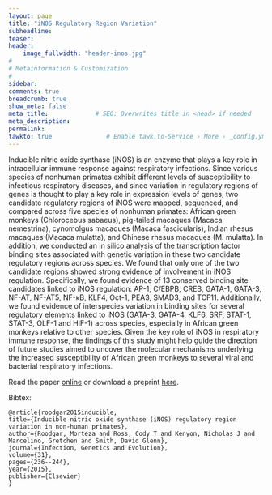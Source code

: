 ```yaml
---
layout: page
title: "iNOS Regulatory Region Variation"
subheadline: 
teaser: 
header:
    image_fullwidth: "header-inos.jpg"
#
# Metainformation & Customization
#
sidebar: 
comments: true
breadcrumb: true
show_meta: false
meta_title:             # SEO: Overwrites title in <head> if needed
meta_description:
permalink:
tawkto: true               # Enable tawk.to-Service › More › _config.yml
---
```

<div class="row">
<div class="medium-8 columns t30">
<img src="{{ site.url }}/images/inos.png" alt="">
</div><!-- /.medium-8.columns -->
</div><!-- /.row -->
Inducible nitric oxide synthase (iNOS) is an enzyme that plays a key role in intracellular immune response against respiratory infections. Since various species of nonhuman primates exhibit different levels of susceptibility to infectious respiratory diseases, and since variation in regulatory regions of genes is thought to play a key role in expression levels of genes, two candidate regulatory regions of iNOS were mapped, sequenced, and compared across five species of nonhuman primates: African green monkeys (Chlorocebus sabaeus), pig-tailed macaques (Macaca nemestrina), cynomolgus macaques (Macaca fascicularis), Indian rhesus macaques (Macaca mulatta), and Chinese rhesus macaques (M. mulatta). In addition, we conducted an in silico analysis of the transcription factor binding sites associated with genetic variation in these two candidate regulatory regions across species. We found that only one of the two candidate regions showed strong evidence of involvement in iNOS regulation. Specifically, we found evidence of 13 conserved binding site candidates linked to iNOS regulation: AP-1, C/EBPB, CREB, GATA-1, GATA-3, NF-AT, NF-AT5, NF-κB, KLF4, Oct-1, PEA3, SMAD3, and TCF11. Additionally, we found evidence of interspecies variation in binding sites for several regulatory elements linked to iNOS (GATA-3, GATA-4, KLF6, SRF, STAT-1, STAT-3, OLF-1 and HIF-1) across species, especially in African green monkeys relative to other species. Given the key role of iNOS in respiratory immune response, the findings of this study might help guide the direction of future studies aimed to uncover the molecular mechanisms underlying the increased susceptibility of African green monkeys to several viral and bacterial respiratory infections. 

Read the paper [online][1] or download a preprint [here][2].

Bibtex:
```
@article{roodgar2015inducible,
title={Inducible nitric oxide synthase (iNOS) regulatory region variation in non-human primates},
author={Roodgar, Morteza and Ross, Cody T and Kenyon, Nicholas J and Marcelino, Gretchen and Smith, David Glenn},
journal={Infection, Genetics and Evolution},
volume={31},
pages={236--244},
year={2015},
publisher={Elsevier}
}     
```


 [1]: http://journals.plos.org/plosone/article?id=10.1371/journal.pone.0123624
 [2]: https://github.com/Ctross/ctross.github.io/blob/master/pdfs/SIV.pdf
